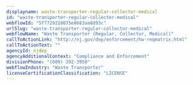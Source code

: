 ```yaml
---
displayname: waste-transporter-regular-collector-medical
id: "waste-transporter-regular-collector-medical"
webflowId: "5f7729218075e8683aa8d93c"
urlSlug: "waste-transporter-regular-collector-medical"
webflowName: "Waste Transporter (Regular, Collector, Medical)"
callToActionLink: "http://nj.gov/dep/enforcement/hw-reqmatrix.html"
callToActionText: ""
agencyId: njdep
agencyAdditionalContext: "Compliance and Enforcement"
divisionPhone: "(609) 292-3950"
webflowIndustry: "Waste Transporter"
licenseCertificationClassification: "LICENSE"
---
```

